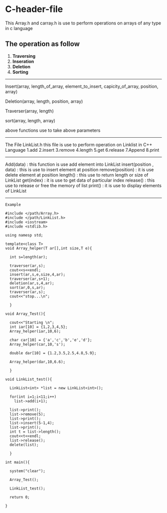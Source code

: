 # C-header-file
This Array.h and carray.h is use to perform operations on arrays of any type in c language
## The operation as follow
1. **Traversing**
2. **Inseration**
3. **Deletion**
4. **Sorting**
**************************************************************************************
Insert(array, length_of_array, element_to_insert, capicity_of_array, position, array)

Deletion(array, length, position, array)

Traverser(array, length)

sort(array, length, array)

above functions use to take above parameters
****************************************************************************************
The File LinkList.h this file is use to perform operation on Linklist in C++ Language
1.add
2.insert
3.remove
4.length
5.get
6.release
7.Append
8.print
*****************************************************************************************
Add(data) : this function is use add element into LinkList
insert(position , data) : this is use to insert element at position 
remove(position) : it is use delete element at position
length() : this use to return length or size of LinkList
get(index) : it is use to get data of particular index
release() : this use to release or free the memory of list
print() : it is use to display elements of LinkList
*****************************************************************************************
```
Example

#include </path/Array.h>
#include </path/LinkList.h>
#include <iostream>
#include <stdlib.h>
  
using namesp std;

template<class T>
void Array_helper(T ar[],int size,T e){
  
  int s=length(ar);
  
  traverser(ar,s);
  cout<<s<<endl;
  insert(ar,s,e,size,4,ar);
  traverser(ar,s+1);
  deletion(ar,s,4,ar);
  sort(ar,0,s,ar);
  traverser(ar,s);
  cout<<"stop...\n";

  }

void Array_Test(){

  cout<<"Starting \n";
  int iar[10] = {1,2,3,4,5};
  Array_helper(iar,10,6);
    
  char car[10] = {'a','c','b','e','d'};
  Array_helper(car,10,'s');

  double dar[10] = {1.2,3.5,2.5,4.8,5.9};
  
  Array_helper(dar,10,6.6);

  }

void LinkList_test(){
  
  LinkList<int> *list = new LinkList<int>();
    
  for(int i=1;i<11;i++)
    list->add(i+1);
  
  list->print();
  list->remove(5);
  list->print();
  list->insert(5-1,4);
  list->print();
  int t = list->length();
  cout<<t<<endl;
  list->release();
  delete(list);
  
  }

int main(){
  
  system("clear");
  
  Array_Test();
  
  LinkList_test();
  
  return 0;
  
}
    
```
